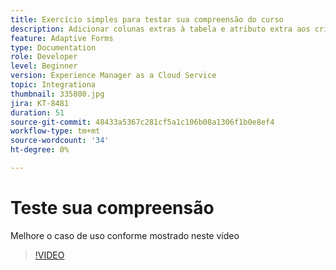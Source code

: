 ```yaml
---
title: Exercício simples para testar sua compreensão do curso
description: Adicionar colunas extras à tabela e atributo extra aos critérios de pesquisa
feature: Adaptive Forms
type: Documentation
role: Developer
level: Beginner
version: Experience Manager as a Cloud Service
topic: Integrationa
thumbnail: 335800.jpg
jira: KT-8481
duration: 51
source-git-commit: 48433a5367c281cf5a1c106b08a1306f1b0e8ef4
workflow-type: tm+mt
source-wordcount: '34'
ht-degree: 0%

---
```


# Teste sua compreensão

Melhore o caso de uso conforme mostrado neste vídeo

>[!VIDEO](https://video.tv.adobe.com/v/3436568?quality=12&learn=on&captions=por_br)

